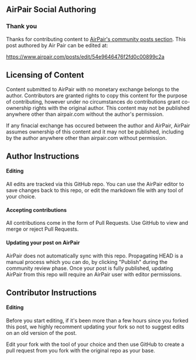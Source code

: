 ## AirPair Social Authoring

### Thank you

Thanks for contributing content to [AirPair's community posts section](https://www.airpair.com/posts). This post authored by Air Pair can be edited at:

https://www.airpair.com/posts/edit/54e9646476f2fd0c00899c2a

## Licensing of Content

Content submitted to AirPair with no monetary exchange belongs to the author. Contributors are
granted rights to copy this content for the purpose of contributing, however under no circumstances
do contributions grant co-ownership rights with the original author. This content may not be
published anywhere other than airpair.com without the author's permission.

If any finacial exchange has occured between the author and AirPair, AirPair assumes ownership
of this content and it may not be published, including by the author anywhere other than
airpair.com without permission.

## Author Instructions

#### Editing

All edits are tracked via this GitHub repo. You can use the AirPair editor to
save changes back to this repo, or edit the markdown file with any tool of your choice.

#### Accepting contributions

All contributions come in the form of Pull Requests. Use GitHub to view and
merge or reject Pull Requests.

#### Updating your post on AirPair

AirPair does not automatically sync with this repo. Propagating HEAD is a
manual process which you can do, by clicking "Publish" during the community review phase.
Once your post is fully published, updating AirPair from this repo will
require an AirPair user with editor permissions.

## Contributor Instructions

#### Editing

Before you start editing, if it's been more than a few hours since you forked this post,
we highly recomment updating your fork so not to suggest edits on an old version of the post.

Edit your fork with the tool of your choice and then use GitHub to create a pull request from you
fork with the original repo as your base.
